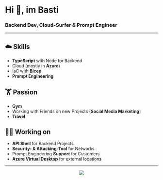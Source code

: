 # Hi 👋, im Basti

### Backend Dev, Cloud-Surfer & Prompt Engineer
---

## ☁️ Skills
- **TypeScript** with Node for Backend
- Cloud (mostly in **Azure**)
- IaC with **Bicep**
- **Prompt Engineering**


## 🏋️ Passion
- **Gym**
- Working with Friends on new Projects (**Social Media Marketing**)
- **Travel**


## 🧑‍💻 Working on
- **API Shell** for Backend Projects
- **Security- & Attacking-Tool** for Networks
- Prompt Engineering **Support** for Customers
- **Azure Virtual Desktop** for external locations

---

<p align="center">
  <a href="https://skillicons.dev">
    <img src="https://skillicons.dev/icons?i=apple,azure,bash,js,linux,nodejs,obsidian,powershell,ts,go,mysql,git&perline=5" />
  </a>
</p>
